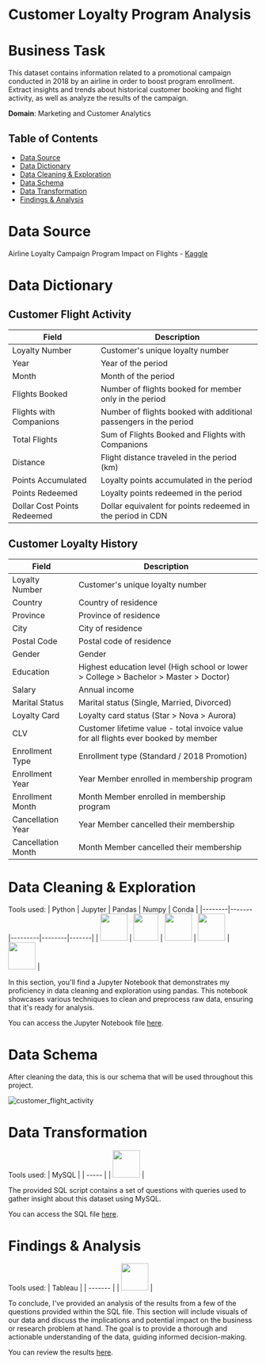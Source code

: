 # Customer Loyalty Program Analysis

# Business Task
This dataset contains information related to a promotional campaign conducted in 2018 by an airline in order to boost program enrollment. 
Extract insights and trends about historical customer booking and flight activity, as well as analyze the results of the campaign.

**Domain**: Marketing and Customer Analytics

## Table of Contents
- [Data Source](#data-source)
- [Data Dictionary](#data-dictionary)
- [Data Cleaning & Exploration](#data-cleaning--Exploration)
- [Data Schema](#data-schema)
- [Data Transformation](#data-transformation)
- [Findings & Analysis](#findings--analysis)

# Data Source
Airline Loyalty Campaign Program Impact on Flights - [Kaggle](https://www.kaggle.com/datasets/agungpambudi/airline-loyalty-campaign-program-impact-on-flights?select=Customer+Flight+Activity.csv)

# Data Dictionary

## Customer Flight Activity

| Field                        | Description                                                         |
|------------------------------|---------------------------------------------------------------------|
| Loyalty Number               | Customer's unique loyalty number                                    |
| Year                         | Year of the period                                                  |
| Month                        | Month of the period                                                 |
| Flights Booked               | Number of flights booked for member only in the period              |
| Flights with Companions      | Number of flights booked with additional passengers in the period   |
| Total Flights                | Sum of Flights Booked and Flights with Companions                   |
| Distance                     | Flight distance traveled in the period (km)                         |
| Points Accumulated           | Loyalty points accumulated in the period                            |
| Points Redeemed              | Loyalty points redeemed in the period                               |
| Dollar Cost Points Redeemed  | Dollar equivalent for points redeemed in the period in CDN          |

## Customer Loyalty History

| Field                        | Description                                                         |
|------------------------------|---------------------------------------------------------------------|
| Loyalty Number               | Customer's unique loyalty number                                    |
| Country                      | Country of residence                                                |
| Province                     | Province of residence                                               |
| City                         | City of residence                                                   |
| Postal Code                  | Postal code of residence                                            |
| Gender                       | Gender                                                              |
| Education                    | Highest education level (High school or lower > College > Bachelor > Master > Doctor) |
| Salary                       | Annual income                                                       |
| Marital Status               | Marital status (Single, Married, Divorced)                          |
| Loyalty Card                 | Loyalty card status (Star > Nova > Aurora)                          |
| CLV                          | Customer lifetime value - total invoice value for all flights ever booked by member |
| Enrollment Type              | Enrollment type (Standard / 2018 Promotion)                         |
| Enrollment Year              | Year Member enrolled in membership program                          |
| Enrollment Month             | Month Member enrolled in membership program                         |
| Cancellation Year            | Year Member cancelled their membership                              |
| Cancellation Month           | Month Member cancelled their membership                             |

# Data Cleaning & Exploration

Tools used:
| Python | Jupyter | Pandas | Numpy | Conda |
|--------|-------|---------|--------|-------|
| <img src="https://github.com/rml-lee/MYSQL-Tableau-Video-Games-Project/assets/160198611/cc008c2a-1e65-46fe-99aa-fcef90c84b2b" width="55" height="55"/> | <img src="https://github.com/rml-lee/MYSQL-Tableau-Video-Games-Project/assets/160198611/029ca083-0c94-40b2-96bc-5a4ccd5199bb" width="50" height="55"/> | <img src="https://github.com/rml-lee/MYSQL-Tableau-Video-Games-Project/assets/160198611/1f1bf784-7c28-491e-9c70-d78a8cfd9ec3" width="55" height="55"/> | <img src="https://github.com/rml-lee/MYSQL-Tableau-Video-Games-Project/assets/160198611/ca024f21-791d-4cc9-836a-710df995811a" width="55" height="55"/> | <img src="https://github.com/rml-lee/MYSQL-Tableau-Video-Games-Project/assets/160198611/752b8489-df2a-457b-ab2e-294b34774a78" width="55" height="55"/> |


In this section, you'll find a Jupyter Notebook that demonstrates my proficiency in data cleaning and exploration using pandas. This notebook showcases various techniques to clean and preprocess raw data, ensuring that it's ready for analysis.

You can access the Jupyter Notebook file [here](https://github.com/rml-lee/MYSQL-Tableau-Customer-Flights-Project/blob/main/Data%20Cleaning%20%26%20Exploration%20-%20Airline%20Loyalty%20Campaign%20Program%20Impact%20on%20Flights.ipynb).

# Data Schema

After cleaning the data, this is our schema that will be used throughout this project.

![customer_flight_activity](https://github.com/rml-lee/MYSQL-Tableau-Customer-Flights-Project/assets/160198611/8c12f0af-f320-4cba-a141-7c1335e2fc6e)


# Data Transformation

Tools used:
| MySQL |
| ----- |
| <img src="https://github.com/rml-lee/MYSQL-Tableau-Video-Games-Project/assets/160198611/a1f80d2c-f675-4c97-b497-f21377fd0042" width="55" height="55"/> |

The provided SQL script contains a set of questions with queries used to gather insight about this dataset using MySQL. 

You can access the SQL file [here](https://github.com/rml-lee/Customer-Loyalty-Program-Analysis/blob/main/Customer%20Flights%20Project.sql).


# Findings & Analysis

Tools used:
| Tableau |
| ------- |
| <img src="https://github.com/rml-lee/MYSQL-Tableau-Video-Games-Project/assets/160198611/fb9f12dc-8640-4197-b3f6-ab0ce2241bc1" width="55" height="55"/> |

To conclude, I've provided an analysis of the results from a few of the questions provided within the SQL file. This section will include visuals of our data and discuss the implications and potential impact on the business or research problem at hand. The goal is to provide a thorough and actionable understanding of the data, guiding informed decision-making.

You can review the results [here](https://github.com/rml-lee/MYSQL-Tableau-Customer-Flights-Project/blob/main/Findings-Analysis.md).
